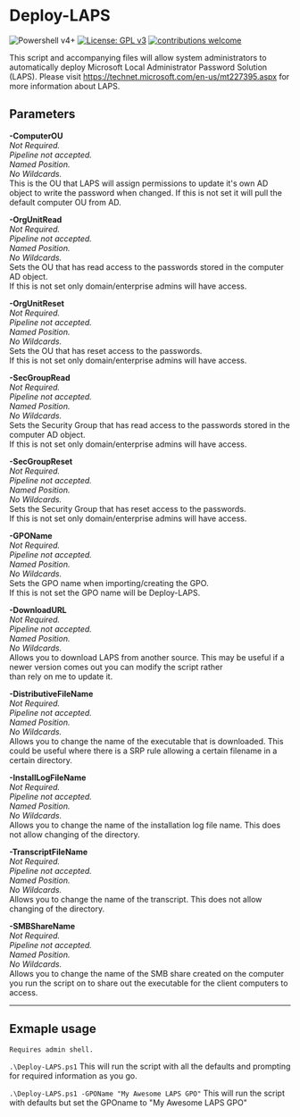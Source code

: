 Deploy-LAPS
=================
![Powershell v4+](https://img.shields.io/badge/Powershell-v4-blue.svg) [![License: GPL v3](https://img.shields.io/badge/License-GPL%20v3-blue.svg)](https://www.gnu.org/licenses/gpl-3.0)  [![contributions welcome](https://img.shields.io/badge/contributions-welcome-brightgreen.svg?style=flat)](https://github.com/sup3rlativ3/deploy-laps/issues)

This script and accompanying files will allow system administrators to automatically deploy Microsoft Local Administrator Password Solution (LAPS). Please visit https://technet.microsoft.com/en-us/mt227395.aspx for more information about LAPS.



 Parameters
 -------------- 
 **-ComputerOU**  
  	_Not Required._  
   _Pipeline not accepted._   
   _Named Position._   
   _No Wildcards._   
  	This is the OU that LAPS will assign permissions to update it's own AD object to write the password when changed.
  	If this is not set it will pull the default computer OU from AD.  
  
 **-OrgUnitRead**  
  	_Not Required._  
   _Pipeline not accepted._   
   _Named Position._   
   _No Wildcards._   
  	Sets the OU that has read access to the passwords stored in the computer AD object.  
  	If this is not set only domain/enterprise admins will have access.  
  
 **-OrgUnitReset**  
  	_Not Required._  
   _Pipeline not accepted._   
   _Named Position._   
   _No Wildcards._   
  	Sets the OU that has reset access to the passwords.  
  	If this is not set only domain/enterprise admins will have access.  
  
 **-SecGroupRead**  
  	_Not Required._  
   _Pipeline not accepted._   
   _Named Position._   
   _No Wildcards._   
  	Sets the Security Group that has read access to the passwords stored in the computer AD object.  
  	If this is not set only domain/enterprise admins will have access.  
    
 **-SecGroupReset**  
  	_Not Required._  
   _Pipeline not accepted._   
   _Named Position._   
   _No Wildcards._   
  	Sets the Security Group that has reset access to the passwords.  
  	If this is not set only domain/enterprise admins will have access.  
    
 **-GPOName**  
  	_Not Required._  
   _Pipeline not accepted._   
   _Named Position._   
   _No Wildcards._   
  	Sets the GPO name when importing/creating the GPO.  
  	If this is not set the GPO name will be Deploy-LAPS.  
     
 **-DownloadURL**  
  	_Not Required._  
   _Pipeline not accepted._   
   _Named Position._   
   _No Wildcards._   
   Allows you to download LAPS from another source. This may be useful if a newer version comes out you can modify the script rather    
   than rely on me to update it.  
     
 **-DistributiveFileName**  
  	_Not Required._  
   _Pipeline not accepted._   
   _Named Position._   
   _No Wildcards._   
   Allows you to change the name of the executable that is downloaded. This could be useful where there is a SRP rule allowing a certain 
   filename in a certain directory.  
     
 **-InstallLogFileName**  
  	_Not Required._  
   _Pipeline not accepted._   
   _Named Position._   
   _No Wildcards._   
   Allows you to change the name of the installation log file name. This does not allow changing of the directory.  
     
 **-TranscriptFileName**  
  	_Not Required._  
   _Pipeline not accepted._   
   _Named Position._   
   _No Wildcards._   
   Allows you to change the name of the transcript. This does not allow changing of the directory.  
  
 **-SMBShareName**  
  	_Not Required._  
   _Pipeline not accepted._   
   _Named Position._   
   _No Wildcards._   
   Allows you to change the name of the SMB share created on the computer you run the script on to share out the executable for the 
   client computers to access.  


-------------------

Exmaple usage
-------------- 
    Requires admin shell.
  `.\Deploy-LAPS.ps1`
        This will run the script with all the defaults and prompting for required information as you go.
    
  `.\Deploy-LAPS.ps1 -GPOName "My Awesome LAPS GPO"`
  	    This will run the script with defaults but set the GPOname to "My Awesome LAPS GPO"
   
 
